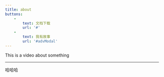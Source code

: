 ```yaml
---
title: about
buttons:
    -
        text: 文档下载
        url: '#'
    -
        text: 我有故事
        url: '#advModal'
---
```


This is a video about something
___
哈哈哈
